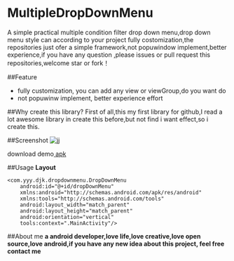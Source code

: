 # MultipleDropDownMenu

A simple practical multiple condition filter drop down menu,drop down menu style can according to your project fully costomization,the repositories just ofer a simple framework,not popuwindow implement,better experience,if you have any question ,please issues or pull request this repositories,welcome star or fork！

##Feature
 - fully customization, you can add any view or viewGroup,do you want do
 - not popuwinw implement, better experience effort

##Why create this library?
First of all,this my first library for github,I read a lot awesome library in create this before,but not find i want effect,so i create this.

##Screenshot
![jj](https://github.com/dongjunkun/MultipleDropDownMenu/blob/master/art/simaple.gif)

download demo<a href="https://raw.githubusercontent.com/dongjunkun/DropDownMenu/master/app/build/outputs/apk/app-debug.apk">  apk</a>

##Usage
**Layout**
```
<com.yyy.djk.dropdownmenu.DropDownMenu
    android:id="@+id/dropDownMenu"
    xmlns:android="http://schemas.android.com/apk/res/android"
    xmlns:tools="http://schemas.android.com/tools"
    android:layout_width="match_parent"
    android:layout_height="match_parent"
    android:orientation="vertical"
    tools:context=".MainActivity"/>
```

##About me
    **a android developer,love life,love creative,love open source,love android,if you have any new idea about this project, feel free contact me**
